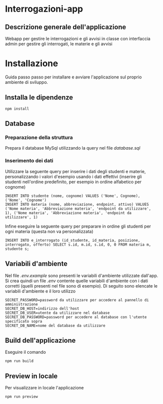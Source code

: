 # Interrogazioni-app

## Descrizione generale dell'applicazione

Webapp per gestire le interrogazioni e gli avvisi in classe con interfaccia admin per gestire gli interrogati, le materie e gli avvisi

# Installazione

Guida passo passo per installare e avviare l'applicazione sul proprio ambiente di sviluppo.

## Installa le dipendenze
    npm install

## Database
### Preparazione della struttura
Prepara il database MySql utilizzando la query nel file _database.sql_

### Inserimento dei dati
Utilizzare la seguente query per inserire i dati degli studenti e materie, personalizzando i valori d'esempio usando i dati effettivi (inserire gli studenti nell'ordine predefinito, per esempio in ordine alfabetico per cognome)
```
INSERT INTO studente (nome, cognome) VALUES ('Nome', Cognome), ('Nome', 'Cognome')
INSERT INTO materia (nome, abbreviazione, endpoint, attivo) VALUES ('Nome materia', 'Abbreviazione materia', 'endpoint da utilizzare', 1), ('Nome materia', 'Abbreviazione materia', 'endpoint da utilizzare', 1)
```
Infine eseguire la seguente query per preparare in ordine gli studenti per ogni materia (questa non va personalizzata)

```
INSERT INTO e_interrogato (id_studente, id_materia, posizione, interrogato, offerto) SELECT s.id, m.id, s.id, 0, 0 FROM materia m, studente s;
```

## Variabili d'ambiente
Nel file _.env.example_ sono presenti le variabili d'ambiente utilizzate dall'app. Si crea quindi un file _.env_ contente quelle variabili d'ambiente con i dati corretti (quelli presenti nel file sono di esempio).
Di seguito sono elencate le variabili d'ambiente e il loro utilizzo
```
SECRET_PASSWORD=password da utilizzare per accedere al pannello di amministrazione
SECRET_DB_HOST=indirizzo dell'host
SECRET_DB_USER=utente da utilizzare nel database
SECRET_DB_PASSWORD=password per accedere al database con l'utente specificato sopra
SECRET_DB_NAME=nome del database da utilizzare
```

## Build dell'applicazione
Eseguire il comando
```
npm run build
```

## Preview in locale
Per visualizzare in locale l'applicazione
```
npm run preview
```


